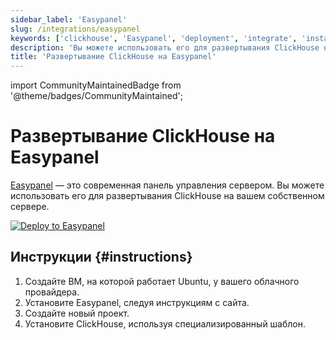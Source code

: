 ```yaml
---
sidebar_label: 'Easypanel'
slug: /integrations/easypanel
keywords: ['clickhouse', 'Easypanel', 'deployment', 'integrate', 'install']
description: 'Вы можете использовать его для развертывания ClickHouse на вашем собственном сервере.'
title: 'Развертывание ClickHouse на Easypanel'
---
```


import CommunityMaintainedBadge from '@theme/badges/CommunityMaintained';


# Развертывание ClickHouse на Easypanel

<CommunityMaintainedBadge/>

[Easypanel](https://easypanel.io) — это современная панель управления сервером. Вы можете использовать его для развертывания ClickHouse на вашем собственном сервере.

[![Deploy to Easypanel](https://easypanel.io/img/deploy-on-easypanel-40.svg)](https://easypanel.io/docs/templates/clickhouse)

## Инструкции {#instructions}

1. Создайте ВМ, на которой работает Ubuntu, у вашего облачного провайдера.
2. Установите Easypanel, следуя инструкциям с сайта.
3. Создайте новый проект.
4. Установите ClickHouse, используя специализированный шаблон.
